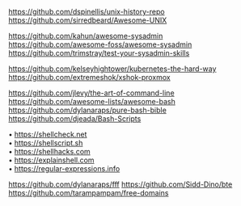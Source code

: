 https://github.com/dspinellis/unix-history-repo
https://github.com/sirredbeard/Awesome-UNIX 

https://github.com/kahun/awesome-sysadmin
https://github.com/awesome-foss/awesome-sysadmin
https://github.com/trimstray/test-your-sysadmin-skills


https://github.com/kelseyhightower/kubernetes-the-hard-way
https://github.com/extremeshok/xshok-proxmox


https://github.com/jlevy/the-art-of-command-line
https://github.com/awesome-lists/awesome-bash
https://github.com/dylanaraps/pure-bash-bible
https://github.com/djeada/Bash-Scripts


• https://shellcheck.net<br>
• https://shellscript.sh<br>
• https://shellhacks.com<br>
• https://explainshell.com<br>
• https://regular-expressions.info<br>

https://github.com/dylanaraps/fff
https://github.com/Sidd-Dino/bte
https://github.com/tarampampam/free-domains
